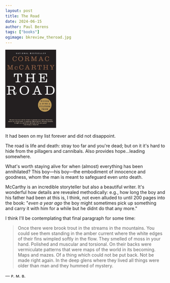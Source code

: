 ```yaml
---
layout: post
title: The Road
date: 2024-06-15
author: Paul Berens
tags: ["books"]
ogimage: bkreview_theroad.jpg
---
```

<img src="/assets/og/bkreview_theroad.jpg" alt="The Road by Cormac McCarthy" style="width: 160px; height: auto;" />

It had been on my list forever and did not disappoint.

The road is life and death: stray too far and you're dead; but on it it's hard to hide from the pillagers and cannibals. Also provides hope...leading somewhere.

What's worth staying alive for when (almost) everything has been annihilated? This boy—his boy—the embodiment of innocence and goodness, whom the man is meant to safeguard even unto death.

McCarthy is an incredible storyteller but also a beautiful writer. It's wonderful how details are revealed methodically: e.g., how long the boy and his father had been at this is, I think, not even alluded to until 200 pages into the book: "*even a year ago* the boy might sometimes pick up something and carry it with him for a while but he didnt do that any more."

I think I'll be contemplating that final paragraph for some time:

> Once there were brook trout in the streams in the mountains. You could see them standing in the amber current where the white edges of their fins wimpled softly in the flow. They smelled of moss in your hand. Polished and muscular and torsional. On their backs were vermiculate patterns that were maps of the world in its becoming. Maps and mazes. Of a thing which could not be put back. Not be made right again. In the deep glens where they lived all things were older than man and they hummed of mystery.

— ᴘ. ᴍ. ʙ.